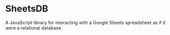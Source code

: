 # SheetsDB

A JavaScript library for interacting with a Google Sheets spreadsheet as if it were a relational database.